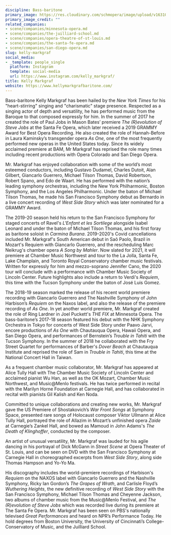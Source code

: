 ```yaml
---
discipline: Bass-baritone
primary_image: https://res.cloudinary.com/schmopera/image/upload/v1631047666/media/2021/09/KellyMarkgraf_nwikrg.jpg
primary_image_credit: ""
related_companies:
- scene/companies/minnesota-opera.md
- scene/companies/the-juilliard-school.md
- scene/companies/opera-theatre-of-st-louis.md
- scene/companies/the-santa-fe-opera.md
- scene/companies/san-diego-opera.md
slug: kelly-markgraf
social_media:
- _template: people_single
  platform: Instagram
  template: social-media
  url: https://www.instagram.com/kelly_markgraf/
title: Kelly Markgraf
website: https://www.kellymarkgrafbaritone.com/
---
```

Bass-baritone Kelly Markgraf has been hailed by the _New York Times_ for his "heart-stirring" singing and "charismatic" stage presence. Respected as a singing actor of depth and versatility, he has performed music from the Baroque to that composed expressly for him. In the summer of 2017 he created the role of Paul Jobs in Mason Bates’ premiere _The (R)evolution of Steve Jobs_ at the Santa Fe Opera, which later received a 2019 GRAMMY Award for Best Opera Recording.  He also created the role of Hannah-Before in Laura Kaminsky’s transgender opera _As One_, one of the most frequently performed new operas in the United States today. Since its widely acclaimed premiere at BAM, Mr Markgraf has reprised the role many times including recent productions with Opera Colorado and San Diego Opera.

Mr. Markgraf has enjoyed collaboration with some of the world’s most esteemed conductors, including Gustavo Dudamel, Charles Dutoit, Alan Gilbert, Giancarlo Guerrero, Michael Tilson Thomas, David Robertson, Robert Spano, and Edo de Waart. He has performed with the nation’s leading symphony orchestras, including the New York Philharmonic, Boston Symphony, and the Los Angeles Philharmonic. Under the baton of Michael Tilson Thomas, he made his San Francisco Symphony debut as Bernardo in a live concert recording of _West Side Story_ which was later nominated for a GRAMMY Award.​

The 2019-20 season held his return to the San Francisco Symphony for staged concerts of Ravel's _L'Enfant et les Sortilege_ alongside Isabel Leonard and under the baton of Michael Tilson Thomas, and his first foray as baritone soloist in _Carmina Burana_. 2019-2020's Covid cancellations included Mr. Markgraf's South American debut in Saõ Paolo, Brazil in Mozart's Requiem with Giancarlo Guerrero, and the rescheduling Marc Neikrug's chamber opera _A Song by Mahler_. Now slated for 2021, it will premiere at Chamber Music Northwest and tour to the La Jolla, Santa Fe, Lake Champlain, and Toronto Royal Conservatory chamber music festivals. Written for expressly for him and mezzo-soprano Jennifer Cano, the 2020 tour will conclude with a performance with Chamber Music Society of Lincoln Center. Future highlights also include a return to Verdi's _Requiem_, this time with the Tucson Symphony under the baton of José Luis Gomez.

The 2018-19 season marked the release of his recent world premiere recording with Giancarlo Guerrero and The Nashville Symphony of John Harbison’s _Requiem_ on the Naxos label, and also the release of the premiere recording of _As One_. In yet another world premiere, Mr. Markgraf created the role of Ring Lardner in Joel Puckett's _THE FIX_ at Minnesota Opera.  The bass-baritone’s 2017-18 season featured his debut with the NHK Symphony Orchestra in Tokyo for concerts of West Side Story under Paavo Jarvi, encore productions of _As One_ with Chautauqua Opera, Hawaii Opera, and San Diego Opera, and performances of Bernstein’s _Trouble in Tahiti_ with the Tucson Symphony. In the summer of 2018 he collaborated with the Fry Street Quartet for performances of Barber's _Dover Beach_ at Chautauqua Institute and reprised the role of Sam in _Trouble in Tahiti_, this time at the National Concert Hall in Taiwan.

As a frequent chamber music collaborator, Mr. Markgraf has appeared at Alice Tully Hall with The Chamber Music Society of Lincoln Center and acclaimed pianist Wu Han, as well as the OK Mozart, Chamber Music Northwest, and Music@Menlo festivals. He has twice performed in recital with the Marilyn Horne Foundation at Carnegie Hall, and has collaborated in recital with pianists Gil Kalish and Ken Noda.

Committed to unique collaborations and creating new works, Mr. Markgraf gave the US Premiere of Shostakovich’s _War Front Songs_ at Symphony Space, presented rare songs of Holocaust composer Viktor Ullmann at Alice Tully Hall, portrayed the role of Allazim in Mozart’s unfinished opera _Zaide_ at Carnegie’s Zankel Hall, and bowed as Mamoud in John Adams's _The Death of Klinghoffer_, conducted by the composer.

An artist of unusual versatility, Mr. Markgraf was lauded for his agile dancing in his portrayal of Dick McGann in _Street Scene_ at Opera Theater of St. Louis, and can be seen on DVD with the San Francisco Symphony at Carnegie Hall in choreographed excerpts from _West Side Story_, along side Thomas Hampson and Yo-Yo Ma.

His discography includes the world-premiere recordings of Harbison's _Requiem_ on the NAXOS label with Giancarlo Guerrero and the Nashville Symphony, Ricky Ian Gordon’s _The Grapes of Wrath_, and Carlisle Floyd’s _Wuthering Heights_, the new definitive recording of _West Side Story_ with the San Francisco Symphony, Michael Tilson Thomas and Cheyenne Jackson, two albums of chamber music from the Music@Menlo Festival, and _The (R)evolution of Steve Jobs_ which was recorded live during its premiere at The Santa Fe Opera. Mr. Markgraf has been seen on PBS's nationally televised _Great Performances_ and heard on NPR’s Performance Today. He hold degrees from Boston University, the University of Cincinnati’s College-Conservatory of Music, and the Juilliard School.
